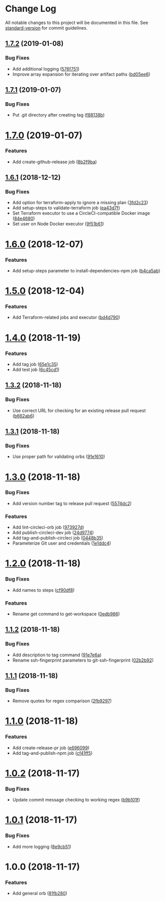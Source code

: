 # Change Log

All notable changes to this project will be documented in this file. See [standard-version](https://github.com/conventional-changelog/standard-version) for commit guidelines.

<a name="1.7.2"></a>
## [1.7.2](https://github.com/edahlseng/ci-configuration-general/compare/v1.7.1...v1.7.2) (2019-01-08)


### Bug Fixes

* Add additional logging ([576f751](https://github.com/edahlseng/ci-configuration-general/commit/576f751))
* Improve array expansion for iterating over artifact paths ([bd05ee6](https://github.com/edahlseng/ci-configuration-general/commit/bd05ee6))



<a name="1.7.1"></a>
## [1.7.1](https://github.com/edahlseng/ci-configuration-general/compare/v1.7.0...v1.7.1) (2019-01-07)


### Bug Fixes

* Put .git directory after creating tag ([f88138b](https://github.com/edahlseng/ci-configuration-general/commit/f88138b))



<a name="1.7.0"></a>
# [1.7.0](https://github.com/edahlseng/ci-configuration-general/compare/v1.6.1...v1.7.0) (2019-01-07)


### Features

* Add create-github-release job ([8b2f9ba](https://github.com/edahlseng/ci-configuration-general/commit/8b2f9ba))



<a name="1.6.1"></a>
## [1.6.1](https://github.com/edahlseng/ci-configuration-general/compare/v1.6.0...v1.6.1) (2018-12-12)


### Bug Fixes

* Add option for terraform-apply to ignore a missing plan ([3fd2c23](https://github.com/edahlseng/ci-configuration-general/commit/3fd2c23))
* Add setup-steps to validate-terraform job ([ea43d7f](https://github.com/edahlseng/ci-configuration-general/commit/ea43d7f))
* Set Terraform executor to use a CircleCI-compatible Docker image ([84e4680](https://github.com/edahlseng/ci-configuration-general/commit/84e4680))
* Set user on Node Docker executor ([9f51b61](https://github.com/edahlseng/ci-configuration-general/commit/9f51b61))



<a name="1.6.0"></a>
# [1.6.0](https://github.com/edahlseng/ci-configuration-general/compare/v1.5.0...v1.6.0) (2018-12-07)


### Features

* Add setup-steps parameter to install-dependencies-npm job ([b4ca5ab](https://github.com/edahlseng/ci-configuration-general/commit/b4ca5ab))



<a name="1.5.0"></a>
# [1.5.0](https://github.com/edahlseng/ci-configuration-general/compare/v1.4.0...v1.5.0) (2018-12-04)


### Features

* Add Terraform-related jobs and executor ([bd4d790](https://github.com/edahlseng/ci-configuration-general/commit/bd4d790))



<a name="1.4.0"></a>
# [1.4.0](https://github.com/edahlseng/ci-configuration-general/compare/v1.3.2...v1.4.0) (2018-11-19)


### Features

* Add tag job ([65e1c35](https://github.com/edahlseng/ci-configuration-general/commit/65e1c35))
* Add test job ([6c45cd1](https://github.com/edahlseng/ci-configuration-general/commit/6c45cd1))



<a name="1.3.2"></a>
## [1.3.2](https://github.com/edahlseng/ci-configuration-general/compare/v1.3.1...v1.3.2) (2018-11-18)


### Bug Fixes

* Use correct URL for checking for an existing release pull request ([b662ab6](https://github.com/edahlseng/ci-configuration-general/commit/b662ab6))



<a name="1.3.1"></a>
## [1.3.1](https://github.com/edahlseng/ci-configuration-general/compare/v1.3.0...v1.3.1) (2018-11-18)


### Bug Fixes

* Use proper path for validating orbs ([91e1610](https://github.com/edahlseng/ci-configuration-general/commit/91e1610))



<a name="1.3.0"></a>
# [1.3.0](https://github.com/edahlseng/ci-configuration-general/compare/v1.2.0...v1.3.0) (2018-11-18)


### Bug Fixes

* Add version number tag to release pull request ([5574dc2](https://github.com/edahlseng/ci-configuration-general/commit/5574dc2))


### Features

* Add lint-circleci-orb job ([973927d](https://github.com/edahlseng/ci-configuration-general/commit/973927d))
* Add publish-circleci-dev job ([24d9774](https://github.com/edahlseng/ci-configuration-general/commit/24d9774))
* Add tag-and-publish-circleci job ([0448b35](https://github.com/edahlseng/ci-configuration-general/commit/0448b35))
* Parameterize Git user and credentials ([1e1ddc4](https://github.com/edahlseng/ci-configuration-general/commit/1e1ddc4))



<a name="1.2.0"></a>
# [1.2.0](https://github.com/edahlseng/ci-configuration-general/compare/v1.1.2...v1.2.0) (2018-11-18)


### Bug Fixes

* Add names to steps ([cf90df8](https://github.com/edahlseng/ci-configuration-general/commit/cf90df8))


### Features

* Rename get command to get-workspace ([0edb986](https://github.com/edahlseng/ci-configuration-general/commit/0edb986))



<a name="1.1.2"></a>
## [1.1.2](https://github.com/edahlseng/ci-configuration-general/compare/v1.1.1...v1.1.2) (2018-11-18)


### Bug Fixes

* Add description to tag command ([91e7e6a](https://github.com/edahlseng/ci-configuration-general/commit/91e7e6a))
* Rename ssh-fingerprint parameters to git-ssh-fingerprint ([02b2b92](https://github.com/edahlseng/ci-configuration-general/commit/02b2b92))



<a name="1.1.1"></a>
## [1.1.1](https://github.com/edahlseng/ci-configuration-general/compare/v1.1.0...v1.1.1) (2018-11-18)


### Bug Fixes

* Remove quotes for regex comparison ([2fb9297](https://github.com/edahlseng/ci-configuration-general/commit/2fb9297))



<a name="1.1.0"></a>
# [1.1.0](https://github.com/edahlseng/ci-configuration-general/compare/v1.0.2...v1.1.0) (2018-11-18)


### Features

* Add create-release-pr job ([e696099](https://github.com/edahlseng/ci-configuration-general/commit/e696099))
* Add tag-and-publish-npm job ([cf41ff5](https://github.com/edahlseng/ci-configuration-general/commit/cf41ff5))



<a name="1.0.2"></a>
# [1.0.2](https://github.com/edahlseng/ci-configuration-general/compare/v1.0.1...v1.0.2) (2018-11-17)


### Bug Fixes

* Update commit message checking to working regex ([b9b101f](https://github.com/edahlseng/ci-configuration-general/commit/b9b101f))



<a name="1.0.1"></a>
# [1.0.1](https://github.com/edahlseng/ci-configuration-general/compare/v1.0.0...v1.0.1) (2018-11-17)


### Bug Fixes

* Add more logging ([8e9cb51](https://github.com/edahlseng/ci-configuration-general/commit/8e9cb51))



<a name="1.0.0"></a>
# 1.0.0 (2018-11-17)


### Features

* Add general orb ([81fb280](https://github.com/edahlseng/ci-configuration-general/commit/81fb280))
